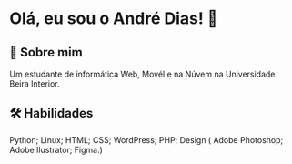 
# Olá, eu sou o André Dias! 👋


## 🚀 Sobre mim
Um estudante de informática Web, Movél e na Núvem na Universidade Beira Interior.

## 🛠 Habilidades
Python; 
Linux; 
HTML;
CSS; 
WordPress; 
PHP; 
Design ( Adobe Photoshop; Adobe Ilustrator; Figma.)

